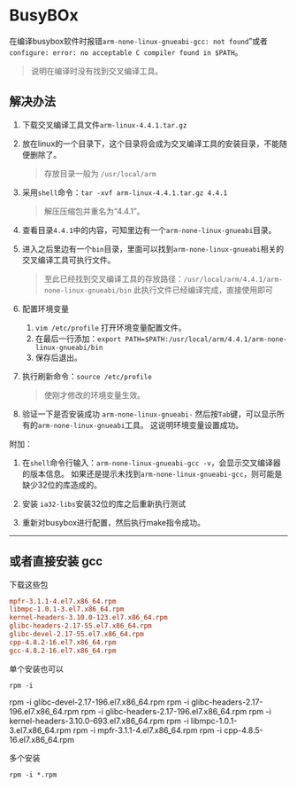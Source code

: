 # BusyBOx

在编译busybox软件时报错`arm-none-linux-gnueabi-gcc: not found`”或者 `configure: error: no acceptable C compiler found in $PATH`。

> 说明在编译时没有找到交叉编译工具。

## 解决办法

1. 下载交叉编译工具文件`arm-linux-4.4.1.tar.gz`
2. 放在linux的一个目录下，这个目录将会成为交叉编译工具的安装目录，不能随便删除了。
   > 存放目录一般为 `/usr/local/arm`

3. 采用`shell`命令：`tar -xvf arm-linux-4.4.1.tar.gz 4.4.1`
   > 解压压缩包并重名为“4.4.1”。

4. 查看目录`4.4.1`中的内容，可知里边有一个`arm-none-linux-gnueabi`目录。
5. 进入之后里边有一个`bin`目录，里面可以找到`arm-none-linux-gnueabi`相关的交叉编译工具可执行文件。
   > 至此已经找到交叉编译工具的存放路径：`/usr/local/arm/4.4.1/arm-none-linux-gnueabi/bin`
   > 此执行文件已经编译完成，直接使用即可

6. 配置环境变量
   1. `vim /etc/profile` 打开环境变量配置文件。
   2. 在最后一行添加：`export PATH=$PATH:/usr/local/arm/4.4.1/arm-none-linux-gnueabi/bin`
   3. 保存后退出。

7. 执行刷新命令：`source /etc/profile`
   > 使刚才修改的环境变量生效。

8. 验证一下是否安装成功
   `arm-none-linux-gnueabi-`
   然后按`Tab`键，可以显示所有的`arm-none-linux-gnueabi`工具。
   这说明环境变量设置成功。

附加：

1. 在`shell`命令行输入：`arm-none-linux-gnueabi-gcc -v`，会显示交叉编译器的版本信息。
    如果还是提示未找到`arm-none-linux-gnueabi-gcc`，则可能是缺少32位的库造成的。
2. 安装 `ia32-libs`安装32位的库之后重新执行测试

3. 重新对busybox进行配置，然后执行make指令成功。

----

## 或者直接安装 gcc

下载这些包

```conf
mpfr-3.1.1-4.el7.x86_64.rpm
libmpc-1.0.1-3.el7.x86_64.rpm
kernel-headers-3.10.0-123.el7.x86_64.rpm
glibc-headers-2.17-55.el7.x86_64.rpm
glibc-devel-2.17-55.el7.x86_64.rpm
cpp-4.8.2-16.el7.x86_64.rpm
gcc-4.8.2-16.el7.x86_64.rpm
```

单个安装也可以

`rpm -i`

rpm -i glibc-devel-2.17-196.el7.x86_64.rpm
rpm -i glibc-headers-2.17-196.el7.x86_64.rpm
rpm -i glibc-headers-2.17-196.el7.x86_64.rpm
rpm -i kernel-headers-3.10.0-693.el7.x86_64.rpm
rpm -i libmpc-1.0.1-3.el7.x86_64.rpm
rpm -i mpfr-3.1.1-4.el7.x86_64.rpm
rpm -i cpp-4.8.5-16.el7.x86_64.rpm

多个安装

`rpm -i *.rpm`